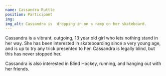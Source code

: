 ```yaml
---
name: Cassandra Ruttle
position: Participant
img: 
img_alt: Cassandra is  dropping in on a ramp on her skateboard. 
---
```

Cassandra is a vibrant, outgoing, 13 year old girl who lets nothing stand in her way.  She has been interested in skateboarding since a very young age, and is up to try any trick presented to her. Cassandra is legally blind, but this has never stopped her. 

Cassandra is also interested in Blind Hockey, running, and hanging out with her friends. 
